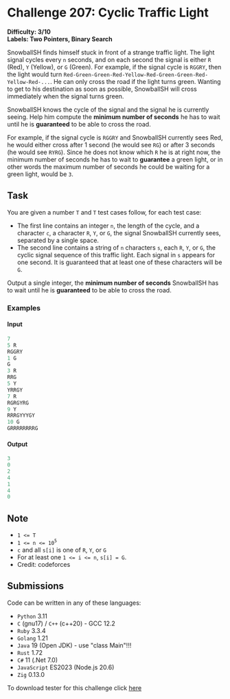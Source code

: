 # Challenge 207: Cyclic Traffic Light

**Difficulty: 3/10  
Labels: Two Pointers, Binary Search**

SnowballSH finds himself stuck in front of a strange traffic light. The light signal cycles every `n` seconds, and on each second the signal is either `R` (Red), `Y` (Yellow), or `G` (Green). For example, if the signal cycle is `RGGRY`, then the light would turn `Red-Green-Green-Red-Yellow-Red-Green-Green-Red-Yellow-Red-...`. He can only cross the road if the light turns green. Wanting to get to his destination as soon as possible, SnowballSH will cross immediately when the signal turns green.

SnowballSH knows the cycle of the signal and the signal he is currently seeing. Help him compute the **minimum number of seconds** he has to wait until he is **guaranteed** to be able to cross the road.

For example, if the signal cycle is `RGGRY` and SnowballSH currently sees Red, he would either cross after 1 second (he would see `RG`) or after 3 seconds (he would see `RYRG`). Since he does not know which `R` he is at right now, the minimum number of seconds he has to wait to **guarantee** a green light, or in other words the maximum number of seconds he could be waiting for a green light, would be `3`.

## Task

You are given a number `T` and `T` test cases follow, for each test case:

- The first line contains an integer `n`, the length of the cycle, and a character `c`, a character `R`, `Y`, or `G`, the signal SnowballSH currently sees, separated by a single space.
- The second line contains a string of `n` characters `s`, each `R`, `Y`, or `G`, the cyclic signal sequence of this traffic light. Each signal in `s` appears for one second. It is guaranteed that at least one of these characters will be `G`.

Output a single integer, the **minimum number of seconds** SnowballSH has to wait until he is **guaranteed** to be able to cross the road.

### Examples

#### Input

```rust
7
5 R
RGGRY
1 G
G
3 R
RRG
5 Y
YRRGY
7 R
RGRGYRG
9 Y
RRRGYYYGY
10 G
GRRRRRRRRG
```

#### Output

```rust
3
0
2
4
1
4
0
```

## Note

- `1 <= T`
- `1 <= n <= 10`<sup>`5`</sup>
- `c` and all `s[i]` is one of `R`, `Y`, or `G`
- For at least one `1 <= i <= n`, `s[i] = G`.
- Credit: codeforces

## Submissions

Code can be written in any of these languages:

- `Python` 3.11
- `C` (gnu17) / `C++` (c++20) - GCC 12.2
- `Ruby` 3.3.4
- `Golang` 1.21
- `Java` 19 (Open JDK) - use "class Main"!!!
- `Rust` 1.72
- `C#` 11 (.Net 7.0)
- `JavaScript` ES2023 (Node.js 20.6)
- `Zig` 0.13.0

To download tester for this challenge click [here](https://downgit.github.io/#/home?url=https://github.com/Pomroka/PreviousChallenges/tree/main/Challenge_207)
